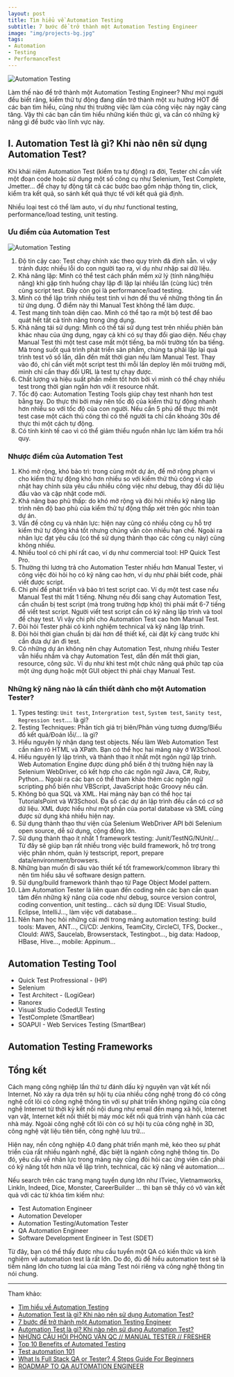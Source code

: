 ```yaml
---
layout: post
title: Tìm hiểu về Automation Testing
subtitle: 7 bước để trở thành một Automation Testing Engineer
image: "img/projects-bg.jpg"
tags:
- Automation
- Testing
- PerformanceTest
---
```


![Automation Testing](https://boxxv.github.io/img/2023/1-2.png "Automation Testing")

Làm thế nào để trở thành một Automation Testing Engineer? Như mọi người đều biết răng, kiểm thử tự động đang dần trở thành một xu hướng HOT để các bạn tìm hiểu, cũng như thị trường việc làm của công việc này ngày càng tăng. Vậy thì các bạn cần tìm hiểu những kiến thức gì, và cần có những kỹ năng gì để bước vào lĩnh vực này.

## I. Automation Test là gì? Khi nào nên sử dụng Automation Test?

Khi khái niệm Automation Test (kiểm tra tự động) ra đời, Tester chỉ cần viết một đoạn code hoặc sử dụng một số công cụ như Selenium, Test Complete, Jmetter… để chạy tự động tất cả các bước bao gồm nhập thông tin, click, kiểm tra kết quả, so sánh kết quả thực tế với kết quả giả định.

Nhiều loại test có thể làm auto, ví dụ như functional testing, performance/load testing, unit testing.

### Ưu điểm của Automation Test

![Automation Testing](https://boxxv.github.io/img/2023/MVP.png "Automation Testing")

1. Độ tin cậy cao: Test chạy chính xác theo quy trình đã định sẵn. vì vậy tránh được nhiều lỗi do con người tạo ra, ví dụ như nhập sai dữ liệu.
2. Khả năng lặp: Mình có thể test cách phần mềm xử lý (tính năng/hiệu năng) khi gặp tình huống chạy lặp đi lặp lại nhiều lần (cùng lúc) trên cùng script test. Đây còn gọi là performance/load testing.
3. Mình có thể lập trình nhiều test tinh vi hơn để thu về những thông tin ẩn từ ứng dụng. Ở điểm này thì Manual Test không thể làm được.
4. Test mang tính toàn diện cao. Mình có thể tạo ra một bộ test để bao quát hết tất cả tính năng trong ứng dụng.
5. Khả năng tái sử dụng: Mình có thể tái sử dụng test trên nhiều phiên bản khác nhau của ứng dụng, ngay cả khi có sự thay đổi giao diện. Nếu chạy Manual Test thì một test case mất một tiếng, ba môi trường tốn ba tiếng. Mà trong suốt quá trình phát triển sản phẩm, chúng ta phải lặp lại quá trình test vô số lần, dẫn đến mất thời gian nếu làm Manual Test. Thay vào đó, chỉ cần viết một script test thì mỗi lần deploy lên môi trường mới, mình chỉ cần thay đổi URL là test tự chạy được.
6. Chất lượng và hiệu suất phần mềm tốt hơn bởi vì mình có thể chạy nhiều test trong thời gian ngắn hơn với ít resource nhất.
7. Tốc độ cao: Automation Testing Tools giúp chạy test nhanh hơn test bằng tay. Do thực thi bởi máy nên tốc độ của kiểm thử tự động nhanh hơn nhiều so với tốc độ của con người. Nếu cần 5 phú để thực thi một test case một cách thủ công thì có thể người ta chỉ cần khoảng 30s để thực thi một cách tự động.
8. Có tính kinh  tế cao vì có thể giảm thiểu nguồn nhân lực làm kiểm tra hồi quy.

### Nhược điểm của Automation Test

1. Khó mở rộng, khó bảo trì: trong cùng một dự án, để mở rộng phạm vi cho kiểm thử tự động khó hơn nhiều so với kiểm thử thủ công vì cập nhật hay chỉnh sửa yêu cầu nhiều công việc như debug, thay đổi dữ liệu đầu vào và cập nhật code mới.
2. Khả năng bao phủ thấp: do khó mở rộng và đòi hỏi nhiều kỹ năng lập trình nên độ bao phủ của kiểm thử tự động thấp xét trên góc nhìn toàn dự án.
3. Vấn đề công cụ và nhân lực: hiện nay cũng có nhiều công cụ hỗ trợ kiểm thử tự động khá tốt nhưng chúng vẫn còn nhiều hạn chế. Ngoài ra nhân lực đạt yêu cầu (có thể sử dụng thành thạo các công cụ này) cũng không nhiều.
4. Nhiều tool có chi phí rất cao, ví dụ như commercial tool: HP Quick Test Pro.
5. Thường thì lương trả cho Automation Tester nhiều hơn Manual Tester, vì công việc đòi hỏi họ có kỹ năng cao hơn, ví dụ như phải biết code, phải viết được script.
6. Chi phí để phát triển và bảo trì test script cao. Ví dụ một test case nếu Manual Test thì mất 1 tiếng. Nhưng nếu đổi sang chạy Automation Test, cần chuẩn bị test script (mà trong trường hợp khó) thì phải mất 6-7 tiếng để viết test script. Người viết test script cần có kỹ năng lập trình và tool để chạy test. Vì vậy chi phí cho Automation Test cao hơn Manual Test.
7. Đòi hỏi Tester phải có kinh nghiệm technical và kỹ năng lập trình.
8. Đòi hỏi thời gian chuẩn bị dài hơn để thiết kế, cài đặt kỹ càng trước khi cần đưa dự án đi test.
9. Có những dự án không nên chạy Automation Test, nhưng nhiều Tester vẫn hiểu nhầm và chạy Automation Test, dẫn đến mất thời gian, resource, công sức. Ví dụ như khi test một chức năng quá phức tạp của một ứng dụng hoặc một GUI object thì phải chạy Manual Test.


### Những kỹ năng nào là cần thiết dành cho một Automation Tester?

1. Types testing: `Unit test`, `Intergration test`, `System test`, `Sanity test`, `Regression test`.... là gì?
2. Testing Techniques: Phân tích giá trị biên/Phân vùng tương đương/Biểu đồ kết quả/Đoán lỗi/... là gì?
3. Hiểu nguyên lý nhận dạng test objects. Nếu làm Web Automation Test cần nắm rõ HTML và XPath. Bạn có thể học hai mảng này ở W3School.
4. Hiểu nguyên lý lập trình, và thành thạo ít nhất một ngôn ngữ lập trình. Web Automation Engine được dùng phổ biến ở thị trường hiện nay là Selenium WebDriver, có kết hợp cho các ngôn ngữ Java, C#, Ruby, Python… Ngoài ra các bạn có thể tham khảo thêm các ngôn ngữ scripting phổ biến như VBScript, JavaScript hoặc Groovy nếu cần.
5. Không bỏ qua SQL và XML. Hai mảng này bạn có thể học tại TutorialsPoint và W3School. Đa số các dự án lập trình đều cần có cơ sở dữ liệu. XML được hiểu như một phần của portal database và SML cũng được sử dụng khá nhiều hiện nay.
6. Sử dụng thành thạo thư viện của Selenium WebDriver API bởi Selenium open source, dễ sử dụng, cộng đồng lớn.
7. Sử dụng thành thạo ít nhất 1 framework testing: Junit/TestNG/NUnit/... Từ đây sẽ giúp bạn rất nhiều trong việc build framework, hỗ trợ trong việc phân nhóm, quản lý testscript, report, prepare data/environment/browsers.
8. Những bạn muốn đi sâu vào thiết kế tốt framework/common library thì nên tìm hiểu sâu về software design pattern.
9. Sử dụng/build framework thành thạo từ Page Object Model pattern.
9. Làm Automation Tester là liên quan đến coding nên các bạn cần quan tâm đến những kỹ năng của code như debug, source version control, coding convention, unit testing… cách sử dụng IDE: Visual Studio, Eclipse, IntelliJ..., làm việc với database...
10. Nên ham học hỏi những cái mới trong mảng automation testing: build tools: Maven, ANT..., CI/CD: Jenkins, TeamCity, CircleCI, TFS, Docker.., Clould: AWS, Saucelab, Browserstack, Testingbot..., big data: Hadoop, HBase, Hive..., mobile: Appinum...


## Automation Testing Tool

- Quick Test Profressional - (HP)
- Selenium
- Test Architect - (LogiGear)
- Ranorex
- Visual Studio CodedUI Testing
- TestComplete (SmartBear)
- SOAPUI - Web Services Testing (SmartBear)


## Automation Testing Frameworks




## Tổng kết

Cách mạng công nghiệp lần thứ tư đánh dấu kỷ nguyên vạn vật kết nối Internet. Nó xảy ra dựa trên sự hội tụ của nhiều công nghệ trong đó có công nghệ cốt lõi có công nghệ thông tin với sự phát triển không ngừng của công nghệ Internet từ thời kỳ kết nối nội dung như email đến mạng xã hội, Internet vạn vật, Internet kết nối thiết bị máy móc kết nối quá trình vận hành của các nhà máy. Ngoài công nghệ cốt lõi còn có sự hội tụ của công nghệ in 3D, công nghệ vật liệu tiên tiến, công nghệ lưu trữ…

Hiện nay, nền công nghiệp 4.0 đang phát triển mạnh mẽ, kéo theo sự phát triển của rất nhiều ngành nghề, đặc biệt là ngành công nghệ thông tin. Do đó, yêu cầu về nhân lực trong mảng này cũng đòi hỏi cac ứng viên cần phải có kỹ năng tốt hơn nữa về lập trình, technical, các kỹ năng về automation....

Nếu search trên các trang mạng tuyển dụng lớn như ITviec, Vietnamworks, LinkIn, Indeed, Dice, Monster, CareerBuilder … thì bạn sẽ thấy có vô vàn kết quả với các từ khóa tìm kiếm như:

- Test Automation Engineer
- Automation Developer
- Automation Testing/Automation Tester
- QA Automation Engineer
- Software Development Engineer in Test (SDET)

Từ đây, bạn có thể thấy được nhu cầu tuyển một QA có kiến thức và kinh nghiệm về automation test là rất lớn. Do đó, đủ để hiểu automation test sẽ là tiềm năng lớn cho tương lai của mảng Test nói riêng và công nghệ thông tin nói chung.


-----
Tham khảo:

- [Tìm hiểu về Automation Testing](https://viblo.asia/p/tim-hieu-ve-automation-testing-aWj532DQl6m)
- [Automation Test là gì? Khi nào nên sử dụng Automation Test?](https://itviec.com/blog/automation-test/)
- [7 bước để trở thành một Automation Testing Engineer](https://viblo.asia/p/7-buoc-de-tro-thanh-mot-automation-testing-engineer-4P856XBGZY3)
- [Automation Test là gì? Khi nào nên sử dụng Automation Test?](https://itviec.com/blog/automation-test/)
- [NHỮNG CÂU HỎI PHỎNG VẤN QC // MANUAL TESTER // FRESHER](https://viblo.asia/p/nhung-cau-hoi-phong-van-qc-manual-tester-fresher-ddtcmt-n1j4l3vlVwl)
- [Top 10 Benefits of Automated Testing](https://testinium.com/blog/top-10-benefits-of-automated-testing-2/)
- [Test automation 101](https://bootcamp.uxdesign.cc/test-automation-264d219ac83)
- [What Is Full Stack QA or Tester? 4 Steps Guide For Beginners](https://www.opencodez.com/software-testing/become-full-stack-qa-engineer.htm)
- [ROADMAP TO QA AUTOMATION ENGINEER](https://synapse-qa.com/2020/11/15/roadmap-to-qa-automation-engineer/)
